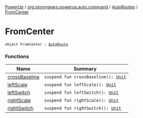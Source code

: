 [PowerUp](../../../index.md) / [org.stormgears.powerup.auto.command](../../index.md) / [AutoRoutes](../index.md) / [FromCenter](./index.md)

# FromCenter

`object FromCenter : `[`AutoRoute`](../../-auto-route/index.md)

### Functions

| Name | Summary |
|---|---|
| [crossBaseline](cross-baseline.md) | `suspend fun crossBaseline(): `[`Unit`](https://kotlinlang.org/api/latest/jvm/stdlib/kotlin/-unit/index.html) |
| [leftScale](left-scale.md) | `suspend fun leftScale(): `[`Unit`](https://kotlinlang.org/api/latest/jvm/stdlib/kotlin/-unit/index.html) |
| [leftSwitch](left-switch.md) | `suspend fun leftSwitch(): `[`Unit`](https://kotlinlang.org/api/latest/jvm/stdlib/kotlin/-unit/index.html) |
| [rightScale](right-scale.md) | `suspend fun rightScale(): `[`Unit`](https://kotlinlang.org/api/latest/jvm/stdlib/kotlin/-unit/index.html) |
| [rightSwitch](right-switch.md) | `suspend fun rightSwitch(): `[`Unit`](https://kotlinlang.org/api/latest/jvm/stdlib/kotlin/-unit/index.html) |
